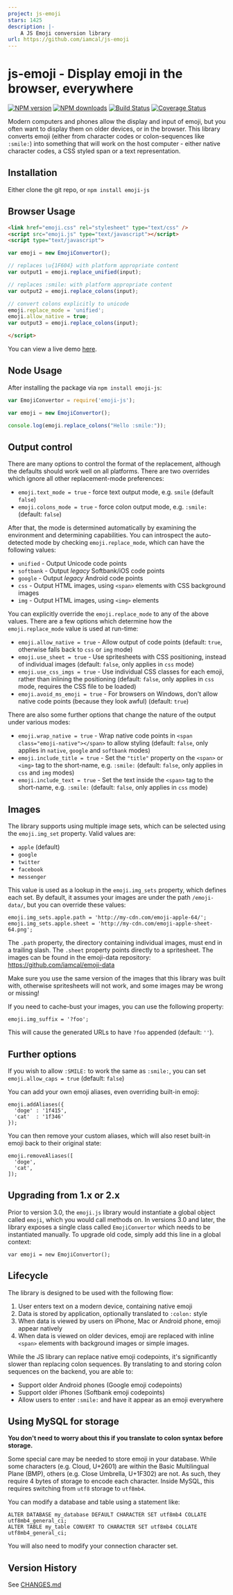 ```yaml
---
project: js-emoji
stars: 1425
description: |-
    A JS Emoji conversion library
url: https://github.com/iamcal/js-emoji
---
```


# js-emoji - Display emoji in the browser, everywhere

<span class="badge-npmversion"><a href="https://npmjs.org/package/emoji-js" title="View this project on NPM"><img src="https://img.shields.io/npm/v/emoji-js.svg" alt="NPM version" /></a></span>
<span class="badge-npmdownloads"><a href="https://npmjs.org/package/emoji-js" title="View this project on NPM"><img src="https://img.shields.io/npm/dm/emoji-js.svg" alt="NPM downloads" /></a></span>
[![Build Status](https://github.com/iamcal/js-emoji/actions/workflows/build.yml/badge.svg)](https://github.com/iamcal/js-emoji/actions)
[![Coverage Status](https://coveralls.io/repos/iamcal/js-emoji/badge.svg)](https://coveralls.io/r/iamcal/js-emoji)

Modern computers and phones allow the display and input of emoji, but you often want
to display them on older devices, or in the browser. This library converts emoji
(either from character codes or colon-sequences like `:smile:`) into something that will
work on the host computer - either native character codes, a CSS styled span or a text
representation.


## Installation

Either clone the git repo, or `npm install emoji-js`


## Browser Usage

```html
<link href="emoji.css" rel="stylesheet" type="text/css" />
<script src="emoji.js" type="text/javascript"></script>
<script type="text/javascript">

var emoji = new EmojiConvertor();

// replaces \u{1F604} with platform appropriate content
var output1 = emoji.replace_unified(input);

// replaces :smile: with platform appropriate content
var output2 = emoji.replace_colons(input);

// convert colons explicitly to unicode
emoji.replace_mode = 'unified';
emoji.allow_native = true;
var output3 = emoji.replace_colons(input);

</script>
```

You can view a live demo <a href="http://projects.iamcal.com/js-emoji/demo/demo.htm">here</a>.

## Node Usage

After installing the package via `npm install emoji-js`:

```js
var EmojiConvertor = require('emoji-js');

var emoji = new EmojiConvertor();

console.log(emoji.replace_colons("Hello :smile:"));
```

## Output control

There are many options to control the format of the replacement, although
the defaults should work well on all platforms. There are two overrides which ignore all
other replacement-mode preferences:

* `emoji.text_mode = true` - force text output mode, e.g. `smile` (default `false`)
* `emoji.colons_mode = true` - force colon output mode, e.g. `:smile:` (default: `false`)

After that, the mode is determined automatically by examining the environment and determining
capabilities. You can introspect the auto-detected mode by checking `emoji.replace_mode`, which
can have the following values:

* `unified` - Output Unicode code points
* `softbank` - Output _legacy_ Softbank/iOS code points
* `google` - Output _legacy_ Android code points
* `css` - Output HTML images, using `<span>` elements with CSS background images
* `img` - Output HTML images, using `<img>` elements

You can explicitly override the `emoji.replace_mode` to any of the above values. There are a few
options which determine how the `emoji.replace_mode` value is used at run-time:

* `emoji.allow_native = true` - Allow output of code points (default: `true`, otherwise falls back to `css` or `img` mode)
* `emoji.use_sheet = true` - Use spritesheets with CSS positioning, instead of individual images (default: `false`, only applies in `css` mode)
* `emoji.use_css_imgs = true` - Use individual CSS classes for each emoji, rather than inlining the positioning (default: `false`, only applies in `css` mode, requires the CSS file to be loaded)
* `emoji.avoid_ms_emoji = true` - For browsers on Windows, don't allow native code points (because they look awful) (default: `true`)

There are also some further options that change the nature of the output under various modes:

* `emoji.wrap_native = true` - Wrap native code points in `<span class="emoji-native"></span>` to allow styling (default: `false`, only applies in `native`, `google` and `softbank` modes)
* `emoji.include_title = true` - Set the `"title"` property on the `<span>` or `<img>` tag to the short-name, e.g. `:smile:` (default: `false`, only applies in `css` and `img` modes)
* `emoji.include_text = true` - Set the text inside the `<span>` tag to the short-name, e.g. `:smile:` (default: `false`, only applies in `css` mode)


## Images

The library supports using multiple image sets, which can be selected using
the `emoji.img_set` property. Valid values are:

* `apple` (default)
* `google`
* `twitter`
* `facebook`
* `messenger`

This value is used as a lookup in the `emoji.img_sets` property, which defines
each set. By default, it assumes your images are under the path `/emoji-data/`, but
you can override these values:

    emoji.img_sets.apple.path = 'http://my-cdn.com/emoji-apple-64/';
    emoji.img_sets.apple.sheet = 'http://my-cdn.com/emoji-apple-sheet-64.png';

The `.path` property, the directory containing individual images, must end in a trailing slash.
The `.sheet` property points directly to a spritesheet.
The images can be found in the emoji-data repository: https://github.com/iamcal/emoji-data

Make sure you use the same version of the images that this library was built with, otherwise
spritesheets will not work, and some images may be wrong or missing!

If you need to cache-bust your images, you can use the following property:

    emoji.img_suffix = '?foo';

This will cause the generated URLs to have `?foo` appended (default: `''`).


## Further options

If you wish to allow `:SMILE:` to work the same as `:smile:`, you can set `emoji.allow_caps = true` (default: `false`)

You can add your own emoji aliases, even overriding built-in emoji:

    emoji.addAliases({
      'doge' : '1f415',
      'cat'  : '1f346'
    });

You can then remove your custom aliases, which will also reset built-in emoji back to their original state:

    emoji.removeAliases([
      'doge',
      'cat',
    ]);


## Upgrading from 1.x or 2.x

Prior to version 3.0, the `emoji.js` library would instantiate a global object called `emoji`, which you would call methods on.
In versions 3.0 and later, the library exposes a single class called `EmojiConvertor` which needs to be instantiated manually.
To upgrade old code, simply add this line in a global context:

    var emoji = new EmojiConvertor();


## Lifecycle

The library is designed to be used with the following flow:

1.  User enters text on a modern device, containing native emoji
2.  Data is stored by application, optionally translated to `:colon:` style
3.  When data is viewed by users on iPhone, Mac or Android phone, emoji appear natively
4.  When data is viewed on older devices, emoji are replaced with inline `<span>` elements with background images or simple images.

While the JS library can replace native emoji codepoints, it's significantly slower than replacing colon sequences.
By translating to and storing colon sequences on the backend, you are able to:

* Support older Android phones (Google emoji codepoints)
* Support older iPhones (Softbank emoji codepoints)
* Allow users to enter `:smile:` and have it appear as an emoji everywhere


## Using MySQL for storage

**You don't need to worry about this if you translate to colon syntax before storage.**

Some special care may be needed to store emoji in your database. While some characters (e.g. Cloud, U+2601) are
within the Basic Multilingual Plane (BMP), others (e.g. Close Umbrella, U+1F302) are not. As such,
they require 4 bytes of storage to encode each character. Inside MySQL, this requires switching from `utf8`
storage to `utf8mb4`.

You can modify a database and table using a statement like:

    ALTER DATABASE my_database DEFAULT CHARACTER SET utf8mb4 COLLATE utf8mb4_general_ci;
    ALTER TABLE my_table CONVERT TO CHARACTER SET utf8mb4 COLLATE utf8mb4_general_ci;

You will also need to modify your connection character set.


## Version History

See [CHANGES.md](CHANGES.md)

